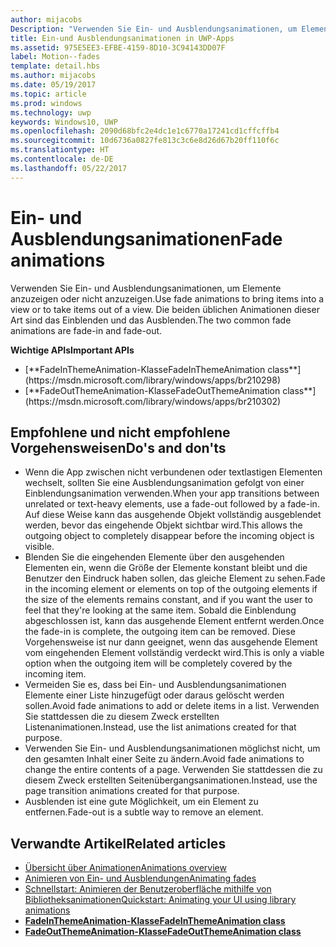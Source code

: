 ```yaml
---
author: mijacobs
Description: "Verwenden Sie Ein- und Ausblendungsanimationen, um Elemente anzuzeigen oder nicht anzuzeigen. Die beiden üblichen Animationen dieser Art sind das Einblenden und das Ausblenden."
title: Ein-und Ausblendungsanimationen in UWP-Apps
ms.assetid: 975E5EE3-EFBE-4159-8D10-3C94143DD07F
label: Motion--fades
template: detail.hbs
ms.author: mijacobs
ms.date: 05/19/2017
ms.topic: article
ms.prod: windows
ms.technology: uwp
keywords: Windows10, UWP
ms.openlocfilehash: 2090d68bfc2e4dc1e1c6770a17241cd1cffcffb4
ms.sourcegitcommit: 10d6736a0827fe813c3c6e8d26d67b20ff110f6c
ms.translationtype: HT
ms.contentlocale: de-DE
ms.lasthandoff: 05/22/2017
---
```

# <a name="fade-animations"></a><span data-ttu-id="cbbc7-105">Ein- und Ausblendungsanimationen</span><span class="sxs-lookup"><span data-stu-id="cbbc7-105">Fade animations</span></span>

<link rel="stylesheet" href="https://az835927.vo.msecnd.net/sites/uwp/Resources/css/custom.css">

<span data-ttu-id="cbbc7-106">Verwenden Sie Ein- und Ausblendungsanimationen, um Elemente anzuzeigen oder nicht anzuzeigen.</span><span class="sxs-lookup"><span data-stu-id="cbbc7-106">Use fade animations to bring items into a view or to take items out of a view.</span></span> <span data-ttu-id="cbbc7-107">Die beiden üblichen Animationen dieser Art sind das Einblenden und das Ausblenden.</span><span class="sxs-lookup"><span data-stu-id="cbbc7-107">The two common fade animations are fade-in and fade-out.</span></span>

<div class="important-apis" >
<b><span data-ttu-id="cbbc7-108">Wichtige APIs</span><span class="sxs-lookup"><span data-stu-id="cbbc7-108">Important APIs</span></span></b><br/>
<ul>
<li>[**<span data-ttu-id="cbbc7-109">FadeInThemeAnimation-Klasse</span><span class="sxs-lookup"><span data-stu-id="cbbc7-109">FadeInThemeAnimation class</span></span>**](https://msdn.microsoft.com/library/windows/apps/br210298)</li>
<li>[**<span data-ttu-id="cbbc7-110">FadeOutThemeAnimation-Klasse</span><span class="sxs-lookup"><span data-stu-id="cbbc7-110">FadeOutThemeAnimation class</span></span>**](https://msdn.microsoft.com/library/windows/apps/br210302)</li>
</ul>
</div>


## <a name="dos-and-donts"></a><span data-ttu-id="cbbc7-111">Empfohlene und nicht empfohlene Vorgehensweisen</span><span class="sxs-lookup"><span data-stu-id="cbbc7-111">Do's and don'ts</span></span>


-   <span data-ttu-id="cbbc7-112">Wenn die App zwischen nicht verbundenen oder textlastigen Elementen wechselt, sollten Sie eine Ausblendungsanimation gefolgt von einer Einblendungsanimation verwenden.</span><span class="sxs-lookup"><span data-stu-id="cbbc7-112">When your app transitions between unrelated or text-heavy elements, use a fade-out followed by a fade-in.</span></span> <span data-ttu-id="cbbc7-113">Auf diese Weise kann das ausgehende Objekt vollständig ausgeblendet werden, bevor das eingehende Objekt sichtbar wird.</span><span class="sxs-lookup"><span data-stu-id="cbbc7-113">This allows the outgoing object to completely disappear before the incoming object is visible.</span></span>
-   <span data-ttu-id="cbbc7-114">Blenden Sie die eingehenden Elemente über den ausgehenden Elementen ein, wenn die Größe der Elemente konstant bleibt und die Benutzer den Eindruck haben sollen, das gleiche Element zu sehen.</span><span class="sxs-lookup"><span data-stu-id="cbbc7-114">Fade in the incoming element or elements on top of the outgoing elements if the size of the elements remains constant, and if you want the user to feel that they're looking at the same item.</span></span> <span data-ttu-id="cbbc7-115">Sobald die Einblendung abgeschlossen ist, kann das ausgehende Element entfernt werden.</span><span class="sxs-lookup"><span data-stu-id="cbbc7-115">Once the fade-in is complete, the outgoing item can be removed.</span></span> <span data-ttu-id="cbbc7-116">Diese Vorgehensweise ist nur dann geeignet, wenn das ausgehende Element vom eingehenden Element vollständig verdeckt wird.</span><span class="sxs-lookup"><span data-stu-id="cbbc7-116">This is only a viable option when the outgoing item will be completely covered by the incoming item.</span></span>
-   <span data-ttu-id="cbbc7-117">Vermeiden Sie es, dass bei Ein- und Ausblendungsanimationen Elemente einer Liste hinzugefügt oder daraus gelöscht werden sollen.</span><span class="sxs-lookup"><span data-stu-id="cbbc7-117">Avoid fade animations to add or delete items in a list.</span></span> <span data-ttu-id="cbbc7-118">Verwenden Sie stattdessen die zu diesem Zweck erstellten Listenanimationen.</span><span class="sxs-lookup"><span data-stu-id="cbbc7-118">Instead, use the list animations created for that purpose.</span></span>
-   <span data-ttu-id="cbbc7-119">Verwenden Sie Ein- und Ausblendungsanimationen möglichst nicht, um den gesamten Inhalt einer Seite zu ändern.</span><span class="sxs-lookup"><span data-stu-id="cbbc7-119">Avoid fade animations to change the entire contents of a page.</span></span> <span data-ttu-id="cbbc7-120">Verwenden Sie stattdessen die zu diesem Zweck erstellten Seitenübergangsanimationen.</span><span class="sxs-lookup"><span data-stu-id="cbbc7-120">Instead, use the page transition animations created for that purpose.</span></span>
-   <span data-ttu-id="cbbc7-121">Ausblenden ist eine gute Möglichkeit, um ein Element zu entfernen.</span><span class="sxs-lookup"><span data-stu-id="cbbc7-121">Fade-out is a subtle way to remove an element.</span></span>
## <a name="related-articles"></a><span data-ttu-id="cbbc7-122">Verwandte Artikel</span><span class="sxs-lookup"><span data-stu-id="cbbc7-122">Related articles</span></span>

* [<span data-ttu-id="cbbc7-123">Übersicht über Animationen</span><span class="sxs-lookup"><span data-stu-id="cbbc7-123">Animations overview</span></span>](https://msdn.microsoft.com/library/windows/apps/mt187350)
* [<span data-ttu-id="cbbc7-124">Animieren von Ein- und Ausblendungen</span><span class="sxs-lookup"><span data-stu-id="cbbc7-124">Animating fades</span></span>](https://msdn.microsoft.com/library/windows/apps/xaml/jj649429)
* [<span data-ttu-id="cbbc7-125">Schnellstart: Animieren der Benutzeroberfläche mithilfe von Bibliotheksanimationen</span><span class="sxs-lookup"><span data-stu-id="cbbc7-125">Quickstart: Animating your UI using library animations</span></span>](https://msdn.microsoft.com/library/windows/apps/xaml/hh452703)
* [**<span data-ttu-id="cbbc7-126">FadeInThemeAnimation-Klasse</span><span class="sxs-lookup"><span data-stu-id="cbbc7-126">FadeInThemeAnimation class</span></span>**](https://msdn.microsoft.com/library/windows/apps/br210298)
* [**<span data-ttu-id="cbbc7-127">FadeOutThemeAnimation-Klasse</span><span class="sxs-lookup"><span data-stu-id="cbbc7-127">FadeOutThemeAnimation class</span></span>**](https://msdn.microsoft.com/library/windows/apps/br210302)

 

 




